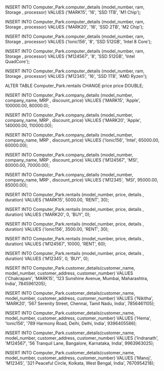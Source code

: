 INSERT INTO Computer_Park.computer_details (model_number, ram, Storage , processor)
VALUES ('MARK15', '16', 'SSD 1TB', 'M1 Chip');

INSERT INTO Computer_Park.computer_details (model_number, ram, Storage , processor)
VALUES ('MARK20', '16', 'SSD 2TB', 'M2 Chip');

INSERT INTO Computer_Park.computer_details (model_number, ram, Storage , processor)
VALUES ('Ionic156', '8', 'SSD 512GB', 'Intel 8 Core');

INSERT INTO Computer_Park.computer_details (model_number, ram, Storage , processor)
VALUES ('M124567', '8', 'SSD 512GB', 'Intel QuadCore');

INSERT INTO Computer_Park.computer_details (model_number, ram, Storage , processor)
VALUES ('M12345', '16', 'SSD 1TB', 'AMD Ryzen');



ALTER TABLE Computer_Park.rentails CHANGE price price DOUBLE;

INSERT INTO Computer_Park.company_details (model_number, company_name, MRP , discount_price)
VALUES ('MARK15', 'Apple', 100000.00, 80000.0);

INSERT INTO Computer_Park.company_details (model_number, company_name, MRP , discount_price)
VALUES ('MARK20', 'Apple', 140000.00, 110000.00);

INSERT INTO Computer_Park.company_details (model_number, company_name, MRP , discount_price)
VALUES ('Ionic156', 'Intel', 65000.00, 60000.00);

INSERT INTO Computer_Park.company_details (model_number, company_name, MRP , discount_price)
VALUES ('M124567', 'MSI', 80000.00, 70000.00);

INSERT INTO Computer_Park.company_details (model_number, company_name, MRP , discount_price)
VALUES ('M12345', 'MSI', 95000.00, 85000.00);




INSERT INTO Computer_Park.rentails (model_number, price, details , duration)
VALUES ('MARK15', 5000.00, 'RENT', 30);

INSERT INTO Computer_Park.rentails (model_number, price, details , duration)
VALUES ('MARK20', 0, 'BUY', 0);

INSERT INTO Computer_Park.rentails (model_number, price, details , duration)
VALUES ('Ionic156', 3500.00, 'RENT', 30);

INSERT INTO Computer_Park.rentails (model_number, price, details , duration)
VALUES ('M124567', 10000, 'RENT', 60);

INSERT INTO Computer_Park.rentails (model_number, price, details , duration)
VALUES ('M12345', 0, 'BUY', 0);


INSERT INTO Computer_Park.customer_details(customer_name, model_number, customer_address, customer_number) 
VALUES ('Chakrapani', 'MARK15', '123 Sunshine Avenue, Mumbai, Maharashtra, India', 7845961205);

INSERT INTO Computer_Park.customer_details(customer_name, model_number, customer_address, customer_number) 
VALUES ('Nikitha', 'MARK20', '567 Serenity Street, Chennai, Tamil Nadu, India', 7856461105);

INSERT INTO Computer_Park.customer_details(customer_name, model_number, customer_address, customer_number) 
VALUES ('Hema', 'Ionic156', '789 Harmony Road, Delhi, Delhi, India', 9396405586);

INSERT INTO Computer_Park.customer_details(customer_name, model_number, customer_address, customer_number) 
VALUES ('Indranath', 'M124567', '56 Tranquil Lane, Bangalore, Karnataka, India', 9963963025);

INSERT INTO Computer_Park.customer_details(customer_name, model_number, customer_address, customer_number) 
VALUES ('Manoj', 'M12345', '321 Peaceful Circle, Kolkata, West Bengal, India', 7670954218);
